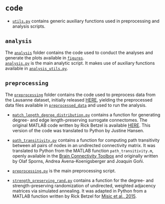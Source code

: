 # `code`

- [`utils.py`](./code/utils.py) contains generic auxiliary functions used in preprocessing and analysis scripts.

## `analysis`

The [`analysis`](./code/analysis) folder contains the code used to conduct the analyses and generate the plots available in [`figures`](./figures).  
[`analysis.py`](./code/analysis/analysis.py) is the main analytic script. It makes use of auxiliary functions available in [`analysis_utils.py`](./code/analysis/analysis_utils.py). 

## `preprocessing`

The [`preprocessing`](./code/preprocessing) folder contains the code used to preprocess data from the Lausanne dataset, initially released [HERE](https://doi.org/10.5281/zenodo.2872624),
yielding the preprocessed data files available in [`preprocessed_data`](./data/preprocessed_data) and used to run the analysis.

- [`match_length_degree_distribution.py`](./code/preprocessing/match_length_degree_distribution.py) contains a function for generating degree- and edge length-preserving surrogate connectomes.
The original MATLAB code written by Rick Betzel is available [HERE](https://www.brainnetworkslab.com/coderesources). This version of the code was translated to Python by Justine Hansen.

- [`path_transitivity.py`](./code/preprocessing/path_transitivity.py) contains a function for computing path transitivity between all pairs of nodes in an undirected connectivity matrix.
It was translated to Python from the MATLAB function `path_transitivity.m`, openly available in the [Brain Connectivity Toolbox](https://sites.google.com/site/bctnet) 
and originally written by Olaf Sporns, Andrea Avena-Koenigsberger and Joaquin Goñi.

- [`preprocessing.py`](./code/preprocessing/preprocessing.py) is the main preprocessing script.

- [`strength_preserving_rand.py`](./code/preprocessing/strength_preserving_rand.py) contains a function for the degree- and strength-preserving randomization of undirected, weighted adjacency matrices via simulated annealing.
It was adapted in Python from a MATLAB function written by Rick Betzel for [Misic et al., 2015](https://doi.org/10.1016/j.neuron.2015.05.035).
